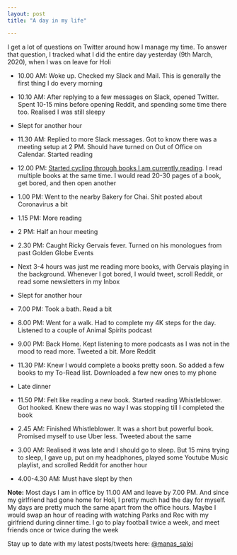 ```yaml
---
layout: post
title: "A day in my life"

---
```


I get a lot of questions on Twitter around how I manage my time. To answer that question, I tracked what I did the entire day yesterday (9th March, 2020), when I was on leave for Holi

- 10.00 AM: Woke up. Checked my Slack and Mail. This is generally the first thing I do every morning

- 10.10 AM: After replying to a few messages on Slack, opened Twitter. Spent 10-15 mins before opening Reddit, and spending some time there too. Realised I was still sleepy

- Slept for another hour

- 11.30 AM: Replied to more Slack messages. Got to know there was a meeting setup at 2 PM. Should have turned on Out of Office on Calendar. Started reading

- 12.00 PM: [Started cycling through books I am currently reading](https://manassaloi.com/2020/02/08/books-list.html). I read multiple books at the same time. I would read 20-30 pages of a book, get bored, and then open another

- 1.00 PM: Went to the nearby Bakery for Chai. Shit posted about Coronavirus a bit

- 1.15 PM: More reading

- 2 PM: Half an hour meeting

- 2.30 PM: Caught Ricky Gervais fever. Turned on his monologues from past Golden Globe Events

- Next 3-4 hours was just me reading more books, with Gervais playing in the background. Whenever I got bored, I would tweet, scroll Reddit, or read some newsletters in my Inbox

- Slept for another hour

- 7.00 PM: Took a bath. Read a bit

- 8.00 PM: Went for a walk. Had to complete my 4K steps for the day. Listened to a couple of Animal Spirits podcast

- 9.00 PM: Back Home. Kept listening to more podcasts as I was not in the mood to read more. Tweeted a bit. More Reddit

- 11.30 PM: Knew I would complete a books pretty soon. So added a few books to my To-Read list. Downloaded a few new ones to my phone

- Late dinner

- 11.50 PM: Felt like reading a new book. Started reading Whistleblower. Got hooked. Knew there was no way I was stopping till I completed the book

- 2.45 AM: Finished Whistleblower. It was a short but powerful book. Promised myself to use Uber less. Tweeted about the same

- 3.00 AM: Realised it was late and I should go to sleep. But 15 mins trying to sleep, I gave up, put on my headphones, played some Youtube Music playlist, and scrolled Reddit for another hour

- 4.00-4.30 AM: Must have slept by then

**Note:** Most days I am in office by 11.00 AM and leave by 7.00 PM. And since my girlfriend had gone home for Holi, I pretty much had the day for myself. My days are pretty much the same apart from the office hours. Maybe I would swap an hour of reading with watching Parks and Rec with my girlfriend during dinner time. I go to play football twice a week, and meet friends once or twice during the week


Stay up to date with my latest posts/tweets here: [@manas_saloi](http://twitter.com/manas_saloi)

